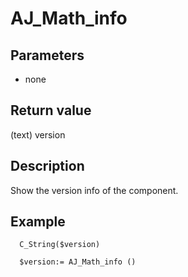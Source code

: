 ﻿<!-- AJ_Math_info ( ) -> version -->

# AJ_Math_info

## Parameters

 *  none

## Return value

(text) version 

## Description

Show the version info of the component.

## Example

```
  C_String($version)

  $version:= AJ_Math_info ()
```
